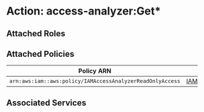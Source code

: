 # Action: access-analyzer:Get*

## Attached Roles

## Attached Policies

| Policy ARN | Policy Name |
|------------|-------------|
| `arn:aws:iam::aws:policy/IAMAccessAnalyzerReadOnlyAccess` | [IAMAccessAnalyzerReadOnlyAccess](../policies.md#iamaccessanalyzerreadonlyaccess) |

## Associated Services

